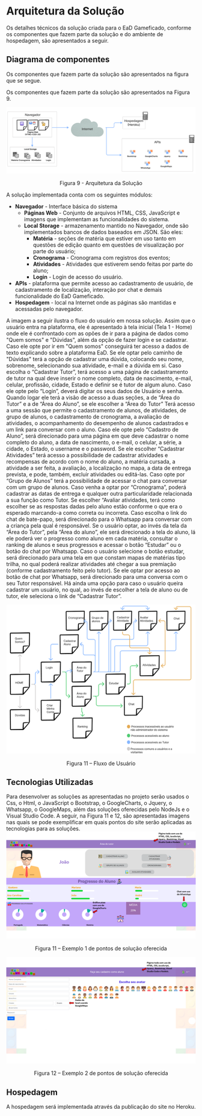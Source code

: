 # Arquitetura da Solução

Os detalhes técnicos da solução criada para o EaD Gameficado, conforme os componentes que fazem parte da solução e do ambiente de hospedagem, são apresentados a seguir.

## Diagrama de componentes

Os componentes que fazem parte da solução são apresentados na figura que se segue.

Os componentes que fazem parte da solução são apresentados na Figura 9.

![Diagrama de Componentes](img/arquiterturaDeSolucao.PNG)
<center>Figura 9 - Arquitetura da Solução</center>


A solução implementada conta com os seguintes módulos:
- **Navegador** - Interface básica do sistema  
  - **Páginas Web** - Conjunto de arquivos HTML, CSS, JavaScript e imagens que implementam as funcionalidades do sistema.
   - **Local Storage** - armazenamento mantido no Navegador, onde são implementados bancos de dados baseados em JSON. São eles: 
     - **Matéria** - seções de matéria que estiver em uso tanto em questões de edição quanto em questões de visualização por parte do usuário;
     - **Cronograma** - Cronograma com registros dos eventos;
     - **Atividades** - Atividades que estiverem sendo feitas por parte do aluno;
     - **Login** - Login de acesso do usuário. 
 - **APIs** - plataforma que permite acesso ao cadastramento de usuário, de cadastramento de localização, interação por chat e demais funcionalidade do EaD Gameficado.
 - **Hospedagem** - local na Internet onde as páginas são mantidas e acessadas pelo navegador. 

A imagem a seguir ilustra o fluxo do usuário em nossa solução. Assim que o usuário entra na plataforma, ele é apresentado à tela inicial (Tela 1 - Home) onde ele é confrontado com as opões de ir para a página de dados como "Quem somos" e "Dúvidas", além da opção de fazer login e se cadastrar.
Caso ele opte por ir em "Quem somos" conseguirá ter acesso a dados de texto explicando sobre a plataforma EaD.
Se ele optar pelo caminho de "Dúvidas" terá a opção de cadastrar uma dúvida, colocando seu nome, sobrenome, selecionando sua atividade, e-mail e a dúvida em si.
Caso escolha o “Cadastrar Tutor”, terá acesso a uma página de cadastramento de tutor na qual deve inserir o nome completo, data de nascimento, e-mail, celular, profissão, cidade, Estado e definir se é tutor de algum aluno.
Caso ele opte pelo “Login”, deverá digitar os seus dados de Usuário e senha.
Quando logar ele terá a visão de acesso a duas seções, a de “Área do Tutor” e a de “Área do Aluno”, se ele escolher a “Área do Tutor” Terá acesso a uma sessão que permite o cadastramento de alunos, de atividades, de grupo de alunos, o cadastramento de cronograma, a avaliação de atividades, o acompanhamento do desempenho de alunos cadastrados e um link para conversar com o aluno.
Caso ele opte pelo “Cadastro de Aluno”, será direcionado para uma página em que deve cadastrar o nome completo do aluno, a data de nascimento, o e-mail, o celular, a série, a cidade, o Estado, o username e o password.
Se ele escolher “Cadastrar Atividades” terá acesso a possibilidade de cadastrar atividades e recompensas de acordo com o nome do aluno, a matéria cursada, a atividade a ser feita, a avaliação, a localização no mapa, a data de entrega prevista, e pode, também, excluir atividades ou editá-las.
Caso opte por “Grupo de Alunos” terá a possibilidade de acessar o chat para conversar com um grupo de alunos.
Caso venha a optar por “Cronograma”, poderá cadastrar as datas de entrega e qualquer outra particularidade relacionada a sua função como Tutor.
Se escolher “Avaliar atividades, terá como escolher se as respostas dadas pelo aluno estão conforme o que era o esperado marcando-a como correta ou incorreta.
Caso escolha o link do chat de bate-papo, será direcionado para o Whatsapp para conversar com a criança pela qual é responsável.
Se o usuário optar, ao invés da tela da “Área do Tutor”, pela “Área do aluno”, ele será direcionado a tela do aluno, lá ele poderá ver o progresso como aluno em cada matéria, consultar o ranking de alunos e seus progressos e acessar o botão “Estudar” ou o botão do chat por Whatsapp.
Caso o usuário selecione o botão estudar, será direcionado para uma tela em que constam mapas de matérias tipo trilha, no qual poderá realizar atividades até chegar a sua premiação (conforme cadastramento feito pelo tutor).
Se ele optar por acesso ao botão de chat por Whatsapp, será direcionado para uma conversa com o seu Tutor responsável.
Há ainda uma opção para caso o usuário queira cadastrar um usuário, no qual, ao invés de escolher a tela de aluno ou de tutor, ele seleciona o link de “Cadastrar Tutor”.

![UserFLow](img/figura10.PNG)
<center>Figura 11 – Fluxo de Usuário</center>


## Tecnologias Utilizadas

Para desenvolver as soluções as apresentadas no projeto serão usados o Css, o Html, o JavaScript o Bootstrap, o GoogleCharts, o Jquery, o Whatsapp, o GoogleMaps, além das soluções oferecidas pelo NodeJs e o Visual Studio Code.
A seguir, na Figura 11 e 12, são apresentadas imagens nas quais se pode exemplificar em quais pontos do site serão aplicadas as tecnologias para as soluções.
![Folha Área do Tutor](img/figura11.PNG)
<center>Figura 11 – Exemplo 1 de pontos de solução oferecida</center>

![Folha de Cadastramento de ALuno](img/figura12.PNG)
<center>Figura 12 – Exemplo 2 de pontos de solução oferecida</center>

## Hospedagem

A hospedagem será implementada através da publicação do site no Heroku.
